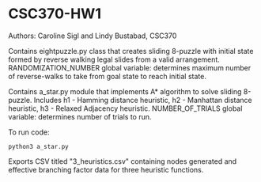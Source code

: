 # CSC370-HW1

Authors: Caroline Sigl and Lindy Bustabad, CSC370

Contains eightpuzzle.py class that creates sliding 8-puzzle with initial state formed by reverse walking legal slides from a valid arrangement. RANDOMIZATION_NUMBER global variable: determines maximum number of reverse-walks to take from goal state to reach initial state.

Contains a_star.py module that implements A* algorithm to solve sliding 8-puzzle. Includes h1 - Hamming distance heuristic, h2 - Manhattan distance heuristic, h3 - Relaxed Adjacency heuristic. NUMBER_OF_TRIALS global variable: determines number of trials to run.

To run code: 
```
python3 a_star.py
```

Exports CSV titled "3_heuristics.csv" containing nodes generated and effective branching factor data for three heuristic functions.


